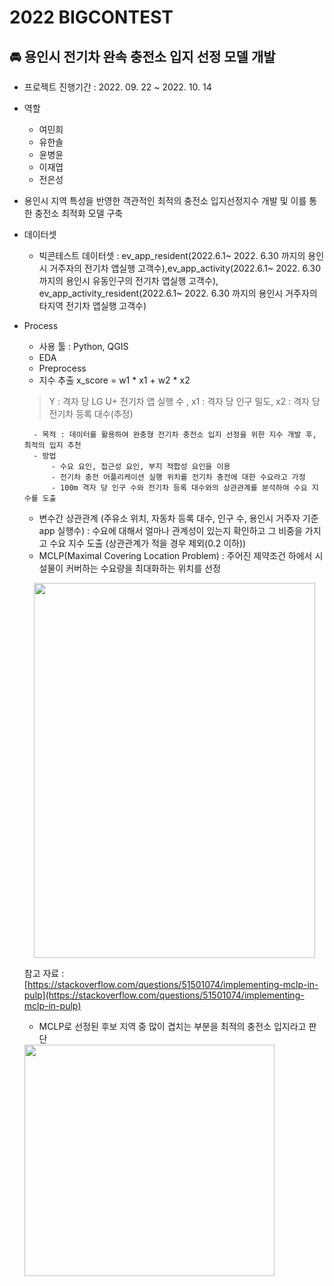 # 2022 BIGCONTEST


## 🚘 용인시 전기차  완속 충전소 입지 선정 모델 개발

- 프로젝트 진행기간 : 2022. 09. 22 ~ 2022. 10. 14
- 역할 
    - 여민희
    - 유한솔
    - 윤병윤
    - 이재엽
    - 전은성
- 용인시 지역 특성을 반영한 객관적인 최적의 충전소 입지선정지수 개발 및 이를 통한 충전소 최적화 모델 구축
- 데이터셋
    - 빅콘테스트 데이터셋 : ev_app_resident(2022.6.1~ 2022. 6.30 까지의 용인시 거주자의 전기차 앱실행 고객수),ev_app_activity(2022.6.1~ 2022. 6.30 까지의 용인시 유동인구의 전기차 앱실행 고객수), ev_app_activity_resident(2022.6.1~ 2022. 6.30 까지의 용인시 거주자의 타지역 전기차 앱실행 고객수)
     
- Process
    - 사용 툴 : Python, QGIS
    - EDA
    - Preprocess
    - 지수 추출
    x_score = w1 * x1 + w2 * x2
    >Y  : 격자 당 LG U+ 전기차 앱 실행 수 , x1 : 격자 당 인구 밀도, x2 : 격자 당 전기차 등록 대수(추정)
    
        - 목적 : 데이터를 활용하여 완충형 전기차 충전소 입지 선정을 위한 지수 개발 후, 최적의 입지 추천
        - 방법
            - 수요 요인, 접근성 요인, 부지 적합성 요인을 이용
            - 전기차 충전 어플리케이션 실행 위치를 전기차 충전에 대한 수요라고 가정
            - 100m 격자 당 인구 수와 전기차 등록 대수와의 상관관계를 분석하여 수요 지수를 도출
    - 변수간 상관관계 (주유소 위치, 자동차 등록 대수, 인구 수, 용인시 거주자 기준 app 실행수)
    : 수요에 대해서 얼마나 관계성이 있는지 확인하고 그 비중을 가지고 수요 지수 도출
     (상관관계가 적을 경우 제외(0.2 이하))
    - MCLP(Maximal Covering Location Problem)
    : 주어진 제약조건 하에서 시설물이 커버하는 수요량을 최대화하는 위치를 선정
    
    <p align="center"><img src="https://i.stack.imgur.com/ptOaG.png" width="450" height="600"></p>
    
    참고 자료 : [https://stackoverflow.com/questions/51501074/implementing-mclp-in-pulp](https://stackoverflow.com/questions/51501074/implementing-mclp-in-pulp)
    
    - MCLP로 선정된 후보 지역 중 많이 겹치는 부분을 최적의 충전소 입지라고 판단
    
    <img src="https://s3.us-west-2.amazonaws.com/secure.notion-static.com/1cfde524-87f4-4d6c-99fb-a491bb2fe7ae/Untitled.png?X-Amz-Algorithm=AWS4-HMAC-SHA256&X-Amz-Content-Sha256=UNSIGNED-PAYLOAD&X-Amz-Credential=AKIAT73L2G45EIPT3X45%2F20221018%2Fus-west-2%2Fs3%2Faws4_request&X-Amz-Date=20221018T055740Z&X-Amz-Expires=86400&X-Amz-Signature=6d4ab98fd609d65f3e233373ee640e3587b39c2637dcbe30fec73a08023450bc&X-Amz-SignedHeaders=host&response-content-disposition=filename%20%3D%22Untitled.png%22&x-id=GetObject" width="400" height="370">
    

